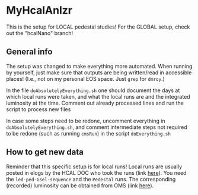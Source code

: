 # MyHcalAnlzr

This is the setup for LOCAL pedestal studies! For the GLOBAL setup, check out the "hcalNano" branch!


## General info

The setup was changed to make everything more automated. When running by yourself, just make sure that outputs are being written/read in accessible places! (I.e., not on my personal EOS space. Just `grep` for `dmroy`.)

In the file `doAbsolutelyEverything.sh` one should document the days at which local runs were taken, and what the local runs are and the integrated luminosity at the time. Comment out already processed lines and run the script to process new files

In case some steps need to be redone, uncomment everything in `doAbsolutelyEverything.sh`, and comment intermediate steps not required to be redone (such as running `cmsRun`) in the script `doEverything.sh`


## How to get new data

Reminder that this specific setup is for local runs! Local runs are usually posted in elogs by the HCAL DOC who took the runs (link [here](https://cmsonline.cern.ch/webcenter/portal/cmsonline/Common/Elog?__adfpwp_action_portlet=683379043&__adfpwp_backurl=https%3A%2F%2Fcmsonline.cern.ch%3A443%2Fwebcenter%2Fportal%2Fcmsonline%2FCommon%2FElog%3F__adfpwp_mode.683379043%3D1&_piref683379043.strutsAction=%2F%2FviewSubcatMessages.do%3FcatId%3D594&fetch=1&mode=expanded&page=1&subId=9)). You need the `led-ped-Gsel-sequence` and the `Pedestal` runs. The corresponding (recorded) luminosity can be obtained from OMS (link [here](https://cmsoms.cern.ch/cms/run_3/index)).
